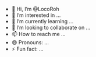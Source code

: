 - 👋 Hi, I’m @LocoRoh
- 👀 I’m interested in ...
- 🌱 I’m currently learning ...
- 💞️ I’m looking to collaborate on ...
- 📫 How to reach me ...
- 😄 Pronouns: ...
- ⚡ Fun fact: ...

<!---
LocoRoh/LocoRoh is a ✨ special ✨ repository because its `README.md` (this file) appears on your GitHub profile.
You can click the Preview link to take a look at your changes.
--->
